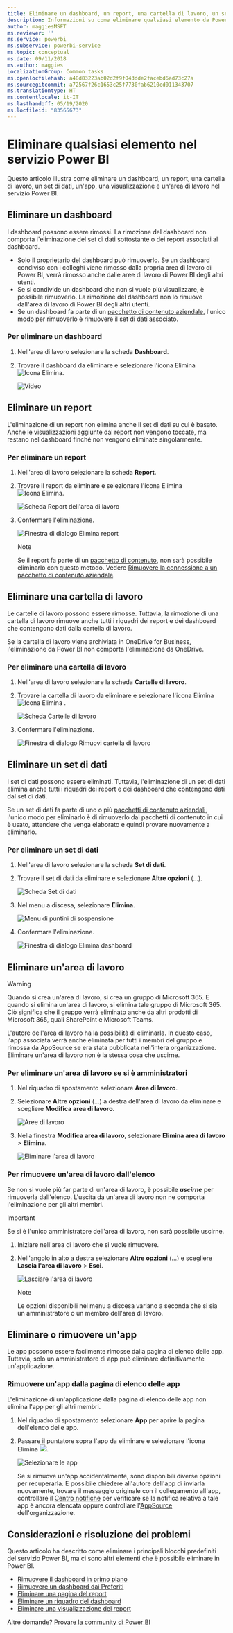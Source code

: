```yaml
---
title: Eliminare un dashboard, un report, una cartella di lavoro, un set di dati o un'area di lavoro
description: Informazioni su come eliminare qualsiasi elemento da Power BI
author: maggiesMSFT
ms.reviewer: ''
ms.service: powerbi
ms.subservice: powerbi-service
ms.topic: conceptual
ms.date: 09/11/2018
ms.author: maggies
LocalizationGroup: Common tasks
ms.openlocfilehash: a48d83223ab02d2f9f043dde2facebd6ad73c27a
ms.sourcegitcommit: a72567f26c1653c25f7730fab6210cd011343707
ms.translationtype: HT
ms.contentlocale: it-IT
ms.lasthandoff: 05/19/2020
ms.locfileid: "83565673"
---
```

# <a name="delete-almost-anything-in-power-bi-service"></a>Eliminare qualsiasi elemento nel servizio Power BI
Questo articolo illustra come eliminare un dashboard, un report, una cartella di lavoro, un set di dati, un'app, una visualizzazione e un'area di lavoro nel servizio Power BI.

## <a name="delete-a-dashboard"></a>Eliminare un dashboard
I dashboard possono essere rimossi. La rimozione del dashboard non comporta l'eliminazione del set di dati sottostante o dei report associati al dashboard.

* Solo il proprietario del dashboard può rimuoverlo. Se un dashboard condiviso con i colleghi viene rimosso dalla propria area di lavoro di Power BI, verrà rimosso anche dalle aree di lavoro di Power BI degli altri utenti.
* Se si condivide un dashboard che non si vuole più visualizzare, è possibile rimuoverlo.  La rimozione del dashboard non lo rimuove dall'area di lavoro di Power BI degli altri utenti.
* Se un dashboard fa parte di un [pacchetto di contenuto aziendale](../collaborate-share/service-organizational-content-pack-disconnect.md), l'unico modo per rimuoverlo è rimuovere il set di dati associato.

### <a name="to-delete-a-dashboard"></a>Per eliminare un dashboard
1. Nell'area di lavoro selezionare la scheda **Dashboard**.
2. Trovare il dashboard da eliminare e selezionare l'icona Elimina ![Icona Elimina](media/service-delete/power-bi-delete-icon.png).

    ![Video](media/service-delete/power-bi-delete-dash.gif)

## <a name="delete-a-report"></a>Eliminare un report
L'eliminazione di un report non elimina anche il set di dati su cui è basato.  Anche le visualizzazioni aggiunte dal report non vengono toccate, ma restano nel dashboard finché non vengono eliminate singolarmente.

### <a name="to-delete-a-report"></a>Per eliminare un report
1. Nell'area di lavoro selezionare la scheda **Report**.
2. Trovare il report da eliminare e selezionare l'icona Elimina   ![Icona Elimina](media/service-delete/power-bi-delete-icon.png).   

    ![Scheda Report dell'area di lavoro](media/service-delete/power-bi-delete-reportnew.png)
3. Confermare l'eliminazione.

   ![Finestra di dialogo Elimina report](media/service-delete/power-bi-delete-report.png)

   > [!NOTE]
   > Se il report fa parte di un [pacchetto di contenuto](../collaborate-share/service-organizational-content-pack-introduction.md), non sarà possibile eliminarlo con questo metodo.  Vedere [Rimuovere la connessione a un pacchetto di contenuto aziendale](../collaborate-share/service-organizational-content-pack-disconnect.md).
   >
   >

## <a name="delete-a-workbook"></a>Eliminare una cartella di lavoro
Le cartelle di lavoro possono essere rimosse. Tuttavia, la rimozione di una cartella di lavoro rimuove anche tutti i riquadri dei report e dei dashboard che contengono dati dalla cartella di lavoro.

Se la cartella di lavoro viene archiviata in OneDrive for Business, l'eliminazione da Power BI non comporta l'eliminazione da OneDrive.

### <a name="to-delete-a-workbook"></a>Per eliminare una cartella di lavoro
1. Nell'area di lavoro selezionare la scheda **Cartelle di lavoro**.
2. Trovare la cartella di lavoro da eliminare e selezionare l'icona Elimina ![Icona Elimina](media/service-delete/power-bi-delete-report2.png) .

    ![Scheda Cartelle di lavoro](media/service-delete/power-bi-delete-workbooknew.png)
3. Confermare l'eliminazione.

   ![Finestra di dialogo Rimuovi cartella di lavoro](media/service-delete/power-bi-delete-confirm.png)

## <a name="delete-a-dataset"></a>Eliminare un set di dati
I set di dati possono essere eliminati. Tuttavia, l'eliminazione di un set di dati elimina anche tutti i riquadri dei report e dei dashboard che contengono dati dal set di dati.

Se un set di dati fa parte di uno o più [pacchetti di contenuto aziendali](../collaborate-share/service-organizational-content-pack-disconnect.md), l'unico modo per eliminarlo è di rimuoverlo dai pacchetti di contenuto in cui è usato, attendere che venga elaborato e quindi provare nuovamente a eliminarlo.

### <a name="to-delete-a-dataset"></a>Per eliminare un set di dati
1. Nell'area di lavoro selezionare la scheda **Set di dati**.
2. Trovare il set di dati da eliminare e selezionare **Altre opzioni** (...).  

    ![Scheda Set di dati](media/service-delete/power-bi-delete-datasetnew.png)
3. Nel menu a discesa, selezionare **Elimina**.

   ![Menu di puntini di sospensione](media/service-delete/power-bi-delete-datasetnew2.png)
4. Confermare l'eliminazione.

   ![Finestra di dialogo Elimina dashboard](media/service-delete/power-bi-delete-dataset-confirm.png)

## <a name="delete-a-workspace"></a>Eliminare un'area di lavoro
> [!WARNING]
> Quando si crea un'area di lavoro, si crea un gruppo di Microsoft 365. E quando si elimina un'area di lavoro, si elimina tale gruppo di Microsoft 365. Ciò significa che il gruppo verrà eliminato anche da altri prodotti di Microsoft 365, quali SharePoint e Microsoft Teams.
>
>

L'autore dell'area di lavoro ha la possibilità di eliminarla. In questo caso, l'app associata verrà anche eliminata per tutti i membri del gruppo e rimossa da AppSource se era stata pubblicata nell'intera organizzazione. Eliminare un'area di lavoro non è la stessa cosa che uscirne.

### <a name="to-delete-a-workspace---if-you-are-an-admin"></a>Per eliminare un'area di lavoro se si è amministratori
1. Nel riquadro di spostamento selezionare **Aree di lavoro**.

2. Selezionare **Altre opzioni** (...) a destra dell'area di lavoro da eliminare e scegliere **Modifica area di lavoro**.

    ![Aree di lavoro](media/service-delete/power-bi-delete-workspace.png)

3. Nella finestra **Modifica area di lavoro**, selezionare **Elimina area di lavoro** > **Elimina**.

    ![Eliminare l'area di lavoro](media/service-delete/power-bi-delete-workspace2.png)

### <a name="to-remove-a-workspace-from-your-list"></a>Per rimuovere un'area di lavoro dall'elenco
Se non si vuole più far parte di un'area di lavoro, è possibile ***uscirne*** per rimuoverla dall'elenco. L'uscita da un'area di lavoro non ne comporta l'eliminazione per gli altri membri.  

> [!IMPORTANT]
> Se si è l'unico amministratore dell'area di lavoro, non sarà possibile uscirne.
>
>

1. Iniziare nell'area di lavoro che si vuole rimuovere.

2. Nell'angolo in alto a destra selezionare **Altre opzioni** (...) e scegliere **Lascia l'area di lavoro** > **Esci**.

      ![Lasciare l'area di lavoro](media/service-delete/power-bi-leave-workspace.png)

   > [!NOTE]
   > Le opzioni disponibili nel menu a discesa variano a seconda che si sia un amministratore o un membro dell'area di lavoro.
   >
   >

## <a name="delete-or-remove-an-app"></a>Eliminare o rimuovere un'app
Le app possono essere facilmente rimosse dalla pagina di elenco delle app. Tuttavia, solo un amministratore di app può eliminare definitivamente un'applicazione.

### <a name="remove-an-app-from-your-app-list-page"></a>Rimuovere un'app dalla pagina di elenco delle app
L'eliminazione di un'applicazione dalla pagina di elenco delle app non elimina l'app per gli altri membri.

1. Nel riquadro di spostamento selezionare **App** per aprire la pagina dell'elenco delle app.
2. Passare il puntatore sopra l'app da eliminare e selezionare l'icona Elimina ![](media/service-delete/power-bi-delete-report2.png).

   ![Selezionare le app](media/service-delete/power-bi-delete-app.png)

   Se si rimuove un'app accidentalmente, sono disponibili diverse opzioni per recuperarla.  È possibile chiedere all'autore dell'app di inviarla nuovamente, trovare il messaggio originale con il collegamento all'app, controllare il [Centro notifiche](../consumer/end-user-notification-center.md) per verificare se la notifica relativa a tale app è ancora elencata oppure controllare l'[AppSource](../consumer/end-user-apps.md) dell'organizzazione.

## <a name="considerations-and-troubleshooting"></a>Considerazioni e risoluzione dei problemi
Questo articolo ha descritto come eliminare i principali blocchi predefiniti del servizio Power BI, ma ci sono altri elementi che è possibile eliminare in Power BI.  

* [Rimuovere il dashboard in primo piano](../consumer/end-user-featured.md)
* [Rimuovere un dashboard dai Preferiti](../consumer/end-user-favorite.md)
* [Eliminare una pagina del report](service-delete.md)
* [Eliminare un riquadro del dashboard](service-dashboard-edit-tile.md)
* [Eliminare una visualizzazione del report](service-delete.md)

Altre domande? [Provare la community di Power BI](https://community.powerbi.com/)
